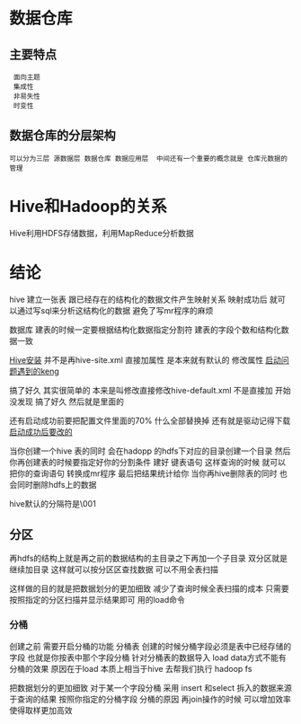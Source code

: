 # 数据仓库

 ## 主要特点
     面向主题
     集成性
     非易失性
     时变性
     
 
## 数据仓库的分层架构
    可以分为三层 源数据层 数据仓库 数据应用层  中间还有一个重要的概念就是 仓库元数据的管理

# Hive和Hadoop的关系
Hive利用HDFS存储数据，利用MapReduce分析数据


# 结论
hive 建立一张表 跟已经存在的结构化的数据文件产生映射关系  映射成功后 就可以通过写sql来分析这结构化的数据 避免了写mr程序的麻烦

数据库   建表的时候一定要根据结构化数据指定分割符 建表的字段个数和结构化数据一致


[Hive安装](https://www.cnblogs.com/dxxblog/p/8193967.html) 并不是再hive-site.xml 直接加属性  是本来就有默认的 修改属性
[启动问题遇到的keng](https://blog.csdn.net/wuliusir/article/details/49156943)



搞了好久 其实很简单的  本来是叫修改直接修改hive-default.xml  不是直接加 开始没发现 搞了好久  然后就是里面的

还有启动成功前要把配置文件里面的70% 什么全部替换掉 还有就是驱动记得下载 
[启动成功后要改的](https://blog.csdn.net/wodedipang_/article/details/72720257)


当你创建一个hive 表的同时 会在hadopp 的hdfs下对应的目录创建一个目录  然后你再创建表的时候要指定好你的分割条件 建好 键表语句 这样查询的时候 就可以把你的查询语句 转换成mr程序 最后把结果统计给你
当你再hive删除表的同时 也会同时删除hdfs上的数据

hive默认的分隔符是\001

## 分区 
再hdfs的结构上就是再之前的数据结构的主目录之下再加一个子目录 双分区就是继续加目录  这样就可以按分区区查找数据 可以不用全表扫描

这样做的目的就是把数据划分的更加细致  减少了查询时候全表扫描的成本 只需要按照指定的分区扫描并显示结果即可 
用的load命令 

### 分桶 
创建之前 需要开启分桶的功能
分桶表 创建的时候分桶字段必须是表中已经存储的字段 也就是你按表中那个字段分桶 
针对分桶表的数据导入 load data方式不能有分桶的效果 原因在于load 本质上相当于hive 去帮我们执行 hadoop fs 

把数据划分的更加细致 对于某一个字段分桶  采用 insert 和select 拆入的数据来源于查询的结果  按照你指定的分桶字段
 分桶的原因  再join操作的时候 可以增加效率 
            使得取样更加高效 
